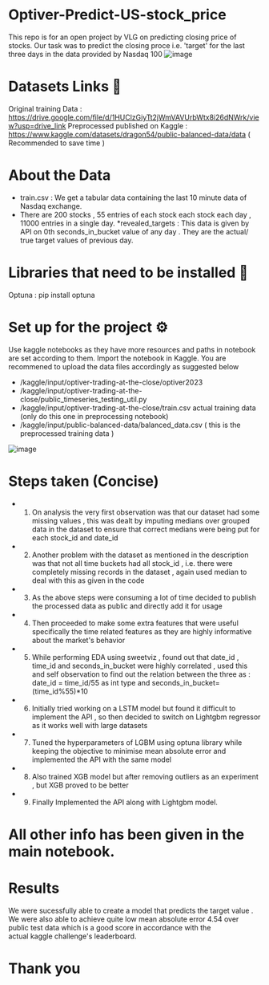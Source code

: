 # Optiver-Predict-US-stock_price
This repo is for an open project by VLG on predicting closing price of stocks. Our task was to predict the closing proce i.e. 'target' for the last three days in the data provided by Nasdaq 100 
![image](https://github.com/lazy-insomaniac/Optiver-Predict-US-stock_price/assets/114395022/9c6fd3c3-fe6b-4b26-9f4b-c7066209a79d)


# Datasets Links 📑
Original training Data : https://drive.google.com/file/d/1HUClzGiyTt2jWmVAVUrbWtx8i26dNWrk/view?usp=drive_link
Preprocessed published on Kaggle : https://www.kaggle.com/datasets/dragon54/public-balanced-data/data   ( Recommended to save time ) 


# About the Data 
* train.csv : We get a tabular data containing the last 10 minute data of Nasdaq exchange.
 * There are 200 stocks , 55 entries of each stock each stock each day , 11000 entries in a single day.
*revealed_targets : This data is given by API on 0th seconds_in_bucket value of any day . They are the actual/ true target values of previous day.

# Libraries that need to be installed 🔩
Optuna : pip install optuna


# Set up for the project ⚙️
Use kaggle notebooks as they have more resources and paths in notebook are set according to them.
Import the notebook in Kaggle.
You are recommened to upload the data files accordingly as suggested below
  * /kaggle/input/optiver-trading-at-the-close/optiver2023
  * /kaggle/input/optiver-trading-at-the-close/public_timeseries_testing_util.py
  * /kaggle/input/optiver-trading-at-the-close/train.csv   actual training data (only do this one in preprocessing notebook) 
  * /kaggle/input/public-balanced-data/balanced_data.csv    ( this is the preprocessed training data )

![image](https://github.com/lazy-insomaniac/Optiver-Predict-US-stock_price/assets/114395022/8fd3b183-8194-4e31-9f52-df971159c1b5)



# Steps taken (Concise) 
* 1. On analysis the very first observation was that our dataset had some missing values , this was dealt by imputing medians over grouped data in the dataset to ensure that correct medians were being put for each stock_id and date_id
* 2. Another problem with the dataset as mentioned in the description was that not all time buckets had all stock_id , i.e. there were completely missing records in the dataset , again used median to deal with this as given in the code 
* 3. As the above steps were consuming a lot of time decided to publish the processed data as public and directly add it for usage 
* 4. Then proceeded to make some extra features that were useful specifically the time related features as they are highly informative about the market's behavior 
* 5. While performing EDA using sweetviz , found out that date_id , time_id and seconds_in_bucket were highly correlated , used this and self observation to find out the relation between the three as :  date_id = time_id/55 as int type and seconds_in_bucket=(time_id%55)*10 
* 6. Initially tried working on a LSTM model but found it difficult to implement the API , so then decided to switch on Lightgbm regressor as it works well with large datasets 
* 7. Tuned the hyperparameters of LGBM using optuna library while keeping the objective to minimise mean absolute error and implemented the API with the same model 
* 8. Also trained XGB model but after removing outliers as an experiment , but XGB proved to be better 
* 9. Finally Implemented the API along with Lightgbm model.
 
 # All other info has been given in the main notebook.

 # Results
 We were sucessfully able to create a model that predicts the target value . We were also able to achieve quite low mean absolute error  4.54 over public test data which is a good score in accordance with the   
 actual kaggle challenge's leaderboard.

 # Thank you 






